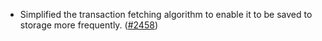 - Simplified the transaction fetching algorithm to enable it to be saved to
  storage more frequently. ([\#2458](https://github.com/anoma/namada/pull/2458))